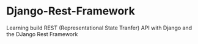 # Django-Rest-Framework

Learning build REST (Representational State Tranfer) API with Django and the DJango Rest Framework
